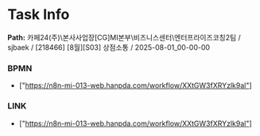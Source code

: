 # Task Info

**Path:** 카페24(주)\본사사업장\[CG]MI본부\비즈니스센터\엔터프라이즈코칭2팀 / sjbaek / [218466] [8월][S03] 상점소통 / 2025-08-01_00-00-00

### BPMN
- ["https://n8n-mi-013-web.hanpda.com/workflow/XXtGW3fXRYzlk9al"]

### LINK
- ["https://n8n-mi-013-web.hanpda.com/workflow/XXtGW3fXRYzlk9al"]


